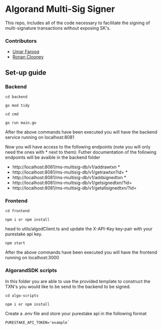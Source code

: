 # Algorand Multi-Sig Signer

This repo, includes all of the code necessary to facilitate the signing of multi-signature transactions without exposing SK's.

### Contributors
- [Umar Farooq](https://github.com/UmarFarooq-MP)
- [Ronan Clooney](https://github.com/clooneyr)


## Set-up guide

### Backend

```
cd backend
```
```
go mod tidy
```

```
cd cmd
```

```
go run main.go
```

After the above commands have been executed you will have the backend service running on localhost:8081

Now you will have access to the following endpoints (note you will only need the ones with * next to them):
Futher documentation of the following endpoints will be avaible in the backend folder
- http://localhost:8081/ms-multisig-db/v1/addrawtxn *
- http://localhost:8081/ms-multisig-db/v1/getrawtxn?id= *
- http://localhost:8081/ms-multisig-db/v1/addsignedtxn *
- http://localhost:8081/ms-multisig-db/v1/getsignedtxn/?id=
- http://localhost:8081/ms-multisig-db/v1/getallsignedtxn/?id=


### Frontend

```
cd frontend
```
```
npm i or npm install
```
head to utils/algodClient.ts and update the X-API-Key key-pair with your purestake api key.
```
npm start
```
After the above commands have been executed you will have the frontend running on localhost:3000

### AlgorandSDK scripts
In this folder you are able to use the provided template to construct the TXN's you would like to be send to the backend to be signed.

```
cd algo-scripts
```
```
npm i or npm install
```
Create a .env file and store your purestake api in the following format
```
PURESTAKE_API_TOKEN='example`
```

